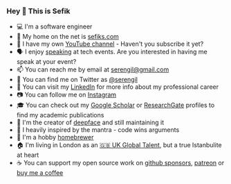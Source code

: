### Hey 👋 This is Sefik

- 💻 I'm a software engineer
- 🔗 My home on the net is [sefiks.com](https://sefiks.com/)
- 🎥 I have my own [YouTube channel](https://www.youtube.com/@sefiks?sub_confirmation=1) - Haven't you subscribe it yet?
- 🗣️ I enjoy [speaking](https://sefiks.com/talks/) at tech events. Are you interested in having me speak at your event?
- 📫 You can reach me by email at [serengil@gmail.com](mailto:serengil@gmail.com)
- 🐤 You can find me on Twitter as [@serengil](https://twitter.com/intent/user?screen_name=serengil)
- 💼 You can visit my [LinkedIn](https://www.linkedin.com/in/serengil/) for more info about my professional career
- 📷 You can follow me on [Instagram](https://www.instagram.com/serengil/)
- 🎓 You can check out my [Google Scholar](https://scholar.google.com/citations?user=hEpTGR0AAAAJ&hl=en) or [ResearchGate](https://www.researchgate.net/profile/Sefik-Serengil) profiles to find my academic publications
- 🤖 I'm the creator of [deepface](https://github.com/serengil/deepface) and still maintaining it
- 💬 I heavily inspired by the mantra - code wins arguments
- 🍺 I'm a hobby [homebrewer](https://www.youtube.com/watch?v=g-u-y138jpY&list=PLsS_1RYmYQQGR8zp9GK6KnCWkwkvQrxY1&index=1)
- 🏠 I'm living in London as an [🇬🇧 UK Global Talent](https://sefiks.com/2024/03/27/my-experience-for-the-uk-global-talent-visa-as-a-software-developer/), but a true Istanbulite at heart
- ☕ You can support my open source work on [github sponsors](https://github.com/sponsors/serengil), [patreon](https://www.patreon.com/serengil?source=github) or [buy me a coffee](https://buymeacoffee.com/serengil)
